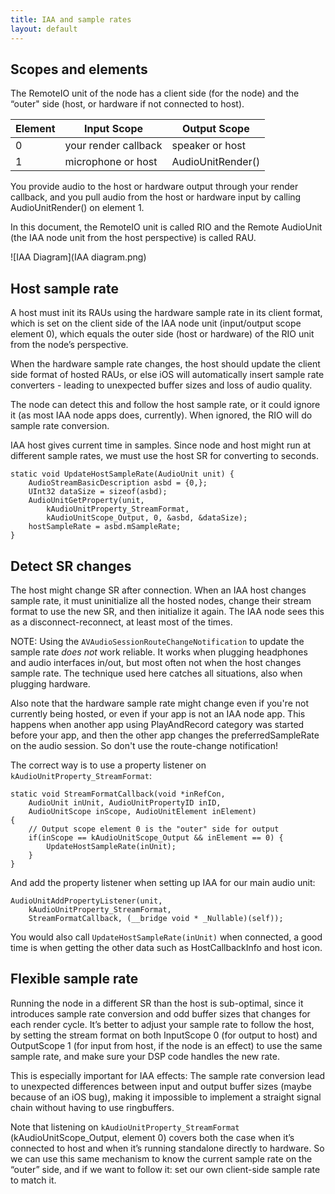 ```yaml
---
title: IAA and sample rates
layout: default
---
```


## Scopes and elements

The RemoteIO unit of the node has a client side (for the node) and the “outer" side (host, or hardware if not connected to host).

| Element | Input Scope           | Output Scope        |
| ------- | --------------------- | ------------------- |
| 0       | your render callback | speaker or host     |
| 1       | microphone or host    | AudioUnitRender()   |


You provide audio to the host or hardware output through your render callback, and you pull audio from the host or hardware input by calling AudioUnitRender() on element 1.

In this document, the RemoteIO unit is called RIO and the Remote AudioUnit (the IAA node unit from the host perspective) is called RAU.

![IAA Diagram](IAA diagram.png)

## Host sample rate

​A host must init its RAUs using the hardware sample rate in its client format, which is set on the client side of the IAA node unit (input/output scope element 0), which equals the outer side (host or hardware) of the RIO unit from the node’s perspective.

When the hardware sample rate changes, the host should update the client side format of hosted RAUs, or else iOS will automatically insert sample rate converters - leading to unexpected buffer sizes and loss of audio quality.

The node can detect this and follow the host sample rate, or it could ignore it (as most IAA node apps does, currently). When ignored, the RIO will do sample rate conversion.

IAA host gives current time in samples. Since node and host might run at different sample rates, we must use the host SR for converting to seconds.

```objc
static void UpdateHostSampleRate(AudioUnit unit) {
    AudioStreamBasicDescription asbd = {0,};
    UInt32 dataSize = sizeof(asbd);
    AudioUnitGetProperty(unit,
        kAudioUnitProperty_StreamFormat,
        kAudioUnitScope_Output, 0, &asbd, &dataSize);
    hostSampleRate = asbd.mSampleRate;
}
```

## Detect SR changes

The host might change SR after connection. When an IAA host changes sample rate, it must uninitialize all the hosted nodes, change their stream format to use the new SR, and then initialize it again. The IAA node sees this as a disconnect-reconnect, at least most of the times.

NOTE: Using the `AVAudioSessionRouteChangeNotification` to update the sample rate *does not* work reliable. It works when plugging headphones and audio interfaces in/out, but most often not when the host changes sample rate. The technique used here catches all situations, also when plugging hardware.

Also note that the hardware sample rate might change even if you're not currently being hosted, or even if your app is not an IAA node app. This happens when another app using PlayAndRecord category was started before your app, and then the other app changes the preferredSampleRate on the audio session. So don't use the route-change notification!

The correct way is to use a property listener on `kAudioUnitProperty_StreamFormat`:

```objc
static void StreamFormatCallback(void *inRefCon,
    AudioUnit inUnit, AudioUnitPropertyID inID,
    AudioUnitScope inScope, AudioUnitElement inElement)
{
    // Output scope element 0 is the "outer" side for output
    if(inScope == kAudioUnitScope_Output && inElement == 0) {
        UpdateHostSampleRate(inUnit);
    }
}
```

And add the property listener when setting up IAA for our main audio unit:

```objc
AudioUnitAddPropertyListener(unit, 
    kAudioUnitProperty_StreamFormat,
    StreamFormatCallback, (__bridge void * _Nullable)(self));
```

You would also call `UpdateHostSampleRate(inUnit)` when connected, a good time is when getting the other data such as HostCallbackInfo and host icon.

## Flexible sample rate

Running the node in a different SR than the host is sub-optimal, since it introduces sample rate conversion and odd buffer sizes that changes for each render cycle. It’s better to adjust your sample rate to follow the host, by setting the stream format on both InputScope 0 (for output to host) and OutputScope 1 (for input from host, if the node is an effect) to use the same sample rate, and make sure your DSP code handles the new rate.

This is especially important for IAA effects: The sample rate conversion lead to unexpected differences between input and output buffer sizes (maybe because of an iOS bug), making it impossible to implement a straight signal chain without having to use ringbuffers.

Note that listening on `kAudioUnitProperty_StreamFormat` (kAudioUnitScope_Output, element 0) covers both the case when it’s connected to host and when it’s running standalone directly to hardware. So we can use this same mechanism to know the current sample rate on the “outer” side, and if we want to follow it: set our own client-side sample rate to match it.

